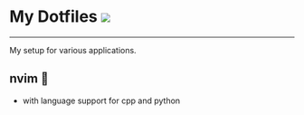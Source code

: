 # My Dotfiles ![](https://img.shields.io/badge/config%20for-nvim-blue?style=for-the-badge)

---

My setup for various applications.

## nvim 🚀

- with language support for cpp and python
